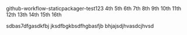 github-workflow-staticpackager-test123     4th 5th 6th  7th 8th 9th 10th 11th 12th   13th  14th 15th 16th


sdbas7dfgasdkfbj jksdfbgkbsdfhgbasfjb
bhjajsdjhvasdcjhvsd
